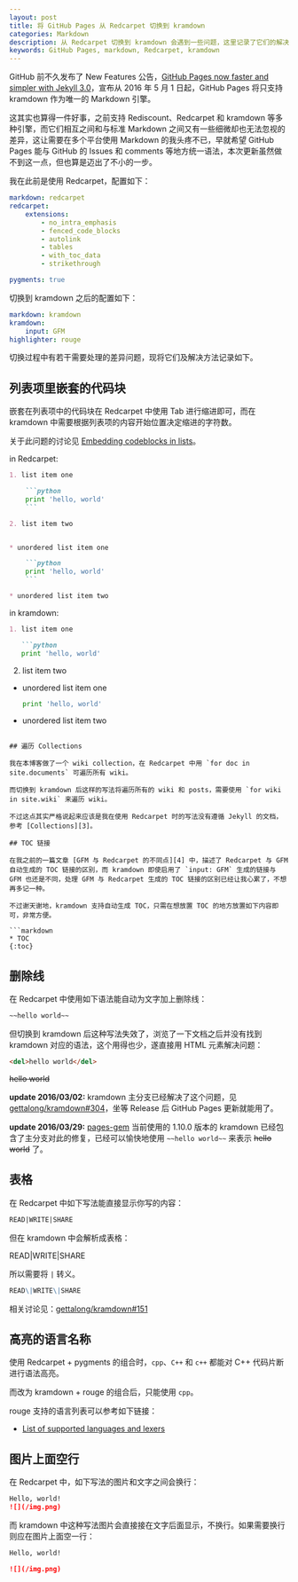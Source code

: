 ```yaml
---
layout: post
title: 将 GitHub Pages 从 Redcarpet 切换到 kramdown
categories: Markdown
description: 从 Redcarpet 切换到 kramdown 会遇到一些问题，这里记录了它们的解决办法。
keywords: GitHub Pages, markdown, Redcarpet, kramdown
---
```


GitHub 前不久发布了 New Features 公告，[GitHub Pages now faster and simpler with Jekyll 3.0][1]，宣布从 2016 年 5 月 1 日起，GitHub Pages 将只支持 kramdown 作为唯一的 Markdown 引擎。

这其实也算得一件好事，之前支持 Rediscount、Redcarpet 和 kramdown 等多种引擎，而它们相互之间和与标准 Markdown 之间又有一些细微却也无法忽视的差异，这让需要在多个平台使用 Markdown 的我头疼不已，早就希望 GitHub Pages 能与 GitHub 的 Issues 和 comments 等地方统一语法，本次更新虽然做不到这一点，但也算是迈出了不小的一步。

我在此前是使用 Redcarpet，配置如下：

```yaml
markdown: redcarpet
redcarpet: 
    extensions: 
        - no_intra_emphasis
        - fenced_code_blocks
        - autolink
        - tables
        - with_toc_data
        - strikethrough

pygments: true
```

切换到 kramdown 之后的配置如下：

```yaml
markdown: kramdown
kramdown:
    input: GFM
highlighter: rouge
```

切换过程中有若干需要处理的差异问题，现将它们及解决方法记录如下。

## 列表项里嵌套的代码块

嵌套在列表项中的代码块在 Redcarpet 中使用 Tab 进行缩进即可，而在 kramdown 中需要根据列表项的内容开始位置决定缩进的字符数。

关于此问题的讨论见 [Embedding codeblocks in lists][2]。

in Redcarpet:

```markdown
1. list item one

    ```python
    print 'hello, world'
    ```

2. list item two


* unordered list item one

    ```python
    print 'hello, world'
    ```

* unordered list item two
```

in kramdown:

```markdown
1. list item one

   ```python
   print 'hello, world'
   ```

2. list item two


* unordered list item one

  ```python
  print 'hello, world'
  ```

* unordered list item two
```

## 遍历 Collections

我在本博客做了一个 wiki collection，在 Redcarpet 中用 `for doc in site.documents` 可遍历所有 wiki。

而切换到 kramdown 后这样的写法将遍历所有的 wiki 和 posts，需要使用 `for wiki in site.wiki` 来遍历 wiki。

不过这点其实严格说起来应该是我在使用 Redcarpet 时的写法没有遵循 Jekyll 的文档，参考 [Collections][3]。

## TOC 链接

在我之前的一篇文章 [GFM 与 Redcarpet 的不同点][4] 中，描述了 Redcarpet 与 GFM 自动生成的 TOC 链接的区别，而 kramdown 即使启用了 `input: GFM` 生成的链接与 GFM 也还是不同，处理 GFM 与 Redcarpet 生成的 TOC 链接的区别已经让我心累了，不想再多记一种。

不过谢天谢地，kramdown 支持自动生成 TOC，只需在想放置 TOC 的地方放置如下内容即可，非常方便。

```markdown
* TOC
{:toc}
```

## 删除线

在 Redcarpet 中使用如下语法能自动为文字加上删除线：

```markdown
~~hello world~~
```

但切换到 kramdown 后这种写法失效了，浏览了一下文档之后并没有找到 kramdown 对应的语法，这个用得也少，遂直接用 HTML 元素解决问题：

```markdown
<del>hello world</del>
```

<del>hello world</del>

**update 2016/03/02:** kramdown 主分支已经解决了这个问题，见 [gettalong/kramdown#304][7]，坐等 Release 后 GitHub Pages 更新就能用了。

**update 2016/03/29:** [pages-gem][8] 当前使用的 1.10.0 版本的 kramdown 已经包含了主分支对此的修复，已经可以愉快地使用 ``~~hello world~~`` 来表示 ~~hello world~~ 了。

## 表格

在 Redcarpet 中如下写法能直接显示你写的内容：

```markdown
READ|WRITE|SHARE
```

但在 kramdown 中会解析成表格：

READ|WRITE|SHARE

所以需要将 `|` 转义。

```markdown
READ\|WRITE\|SHARE
```

相关讨论见：[gettalong/kramdown#151][5]

## 高亮的语言名称

使用 Redcarpet + pygments 的组合时，`cpp`、`C++` 和 `c++` 都能对 C++ 代码片断进行语法高亮。

而改为 kramdown + rouge 的组合后，只能使用 `cpp`。

rouge 支持的语言列表可以参考如下链接：

* [List of supported languages and lexers][6]

## 图片上面空行

在 Redcarpet 中，如下写法的图片和文字之间会换行：

```markdown
Hello, world!
![](/img.png)
```

而 kramdown 中这种写法图片会直接接在文字后面显示，不换行。如果需要换行则应在图片上面空一行：

```markdown
Hello, world!

![](/img.png)
```

[1]: https://github.com/blog/2100-github-pages-now-faster-and-simpler-with-jekyll-3-0
[2]: https://github.com/gettalong/kramdown/issues/209
[3]: http://jekyllrb.com/docs/collections/
[4]: https://www.openlray.cn/2015/12/05/diff-between-gfm-and-redcarpet/#section-1
[5]: https://github.com/gettalong/kramdown/issues/151
[6]: https://github.com/jneen/rouge/wiki/List-of-supported-languages-and-lexers
[7]: https://github.com/gettalong/kramdown/issues/304
[8]: https://github.com/github/pages-gem
